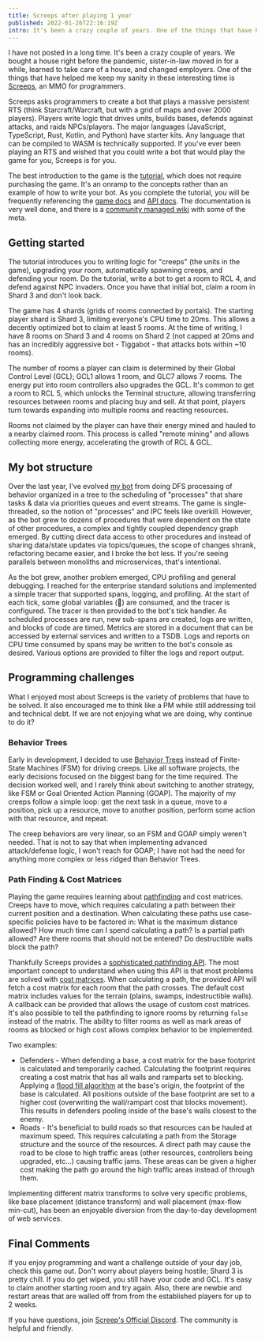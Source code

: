 ```yaml
---
title: Screeps after playing 1 year
published: 2022-01-26T22:16:19Z
intro: It's been a crazy couple of years. One of the things that have helped me keep my sanity is Screeps, an MMO for programmers.
---
```

I have not posted in a long time. It's been a crazy couple of years. We bought a house right before the pandemic, sister-in-law moved in for a while, learned to take care of a house, and changed employers. One of the things that have helped me keep my sanity in these interesting time is [Screeps](https://screeps.com/), an MMO for programmers.

Screeps asks programmers to create a bot that plays a massive persistent RTS (think Starcraft/Warcraft, but with a grid of maps and over 2000 players). Players write logic that drives units, builds bases, defends against attacks, and raids NPCs/players. The major languages (JavaScript, TypeScript, Rust, Kotlin, and Python) have starter kits. Any language that can be compiled to WASM is technically supported. If you've ever been playing an RTS and wished that you could write a bot that would play the game for you, Screeps is for you.

The best introduction to the game is the [tutorial](https://screeps.com/a/#!/sim/tutorial/1), which does not require purchasing the game. It's an onramp to the concepts rather than an example of how to write your bot. As you complete the tutorial, you will be frequently referencing the [game docs](https://docs.screeps.com/index.html) and [API docs](https://docs.screeps.com/api/). The documentation is very well done, and there is a [community managed wiki](https://wiki.screepspl.us/index.php/Getting_Started) with some of the meta.

## Getting started

The tutorial introduces you to writing logic for "creeps" (the units in the game), upgrading your room, automatically spawning creeps, and defending your room. Do the tutorial, write a bot to get a room to RCL 4, and defend against NPC invaders. Once you have that initial bot, claim a room in Shard 3 and don't look back.

The game has 4 shards (grids of rooms connected by portals). The starting player shard is Shard 3, limiting everyone's CPU time to 20ms. This allows a decently optimized bot to claim at least 5 rooms. At the time of writing, I have 8 rooms on Shard 3 and 4 rooms on Shard 2 (not capped at 20ms and has an incredibly aggressive bot - Tiggabot - that attacks bots within ~10 rooms).

The number of rooms a player can claim is determined by their Global Control Level (GCL); GCL1 allows 1 room, and GLC7 allows 7 rooms. The energy put into room controllers also upgrades the GCL. It's common to get a room to RCL 5, which unlocks the Terminal structure, allowing transferring resources between rooms and placing buy and sell. At that point, players turn towards expanding into multiple rooms and reacting resources.

Rooms not claimed by the player can have their energy mined and hauled to a nearby claimed room. This process is called "remote mining" and allows collecting more energy, accelerating the growth of RCL & GCL.

## My bot structure

Over the last year, I've evolved [my bot](https://github.com/ryanrolds/screeps) from doing DFS processing of behavior organized in a tree to the scheduling of "processes" that share tasks & data via priorities queues and event streams. The game is single-threaded, so the notion of "processes" and IPC feels like overkill. However, as the bot grew to dozens of procedures that were dependent on the state of other procedures, a complex and tightly coupled dependency graph emerged. By cutting direct data access to other procedures and instead of sharing data/state updates via topics/queues, the scope of changes shrank, refactoring became easier, and I broke the bot less. If you're seeing parallels between monoliths and microservices, that's intentional.

As the bot grew, another problem emerged, CPU profiling and general debugging. I reached for the enterprise standard solutions and implemented a simple tracer that supported spans, logging, and profiling. At the start of each tick, some global variables (🤨) are consumed, and the tracer is configured. The tracer is then provided to the bot's tick handler. As scheduled processes are run, new sub-spans are created, logs are written, and blocks of code are timed. Metrics are stored in a document that can be accessed by external services and written to a TSDB. Logs and reports on CPU time consumed by spans may be written to the bot's console as desired. Various options are provided to filter the logs and report output.

## Programming challenges

What I enjoyed most about Screeps is the variety of problems that have to be solved. It also encouraged me to think like a PM while still addressing toil and technical debt. If we are not enjoying what we are doing, why continue to do it?

### Behavior Trees

Early in development, I decided to use [Behavior Trees](https://www.gamedeveloper.com/programming/behavior-trees-for-ai-how-they-work) instead of Finite-State Machines (FSM) for driving creeps. Like all software projects, the early decisions focused on the biggest bang for the time required. The decision worked well, and I rarely think about switching to another strategy, like FSM or Goal Oriented Action Planning (GOAP). The majority of my creeps follow a simple loop: get the next task in a queue, move to a position, pick up a resource, move to another position, perform some action with that resource, and repeat.

The creep behaviors are very linear, so an FSM and GOAP simply weren't needed. That is not to say that when implementing advanced attack/defense logic, I won't reach for GOAP; I have not had the need for anything more complex or less ridged than Behavior Trees.

### Path Finding & Cost Matrices

Playing the game requires learning about [pathfinding](https://en.wikipedia.org/wiki/Pathfinding) and cost matrices. Creeps have to move, which requires calculating a path between their current position and a destination. When calculating these paths use case-specific policies have to be factored in: What is the maximum distance allowed? How much time can I spend calculating a path? Is a partial path allowed? Are there rooms that should not be entered? Do destructible walls block the path?

Thankfully Screeps provides a [sophisticated pathfinding API](https://docs.screeps.com/api/#PathFinder). The most important concept to understand when using this API is that most problems are solved with [cost matrices](https://docs.screeps.com/api/#PathFinder-CostMatrix). When calculating a path, the provided API will fetch a cost matrix for each room that the path crosses. The default cost matrix includes values for the terrain (plains, swamps, indestructible walls). A callback can be provided that allows the usage of custom cost matrices. It's also possible to tell the pathfinding to ignore rooms by returning `false` instead of the matrix. The ability to filter rooms as well as mark areas of rooms as blocked or high cost allows complex behavior to be implemented.

Two examples:

* Defenders - When defending a base, a cost matrix for the base footprint is calculated and temporarily cached. Calculating the footprint requires creating a cost matrix that has all walls and ramparts set to blocking. Applying a [flood fill algorithm](https://en.wikipedia.org/wiki/Flood_fill) at the base's origin, the footprint of the base is calculated. All positions outside of the base footprint are set to a higher cost (overwriting the wall/rampart cost that blocks movement). This results in defenders pooling inside of the base's walls closest to the enemy.
* Roads - It's beneficial to build roads so that resources can be hauled at maximum speed. This requires calculating a path from the Storage structure and the source of the resources. A direct path may cause the road to be close to high traffic areas (other resources, controllers being upgraded, etc...) causing traffic jams. These areas can be given a higher cost making the path go around the high traffic areas instead of through them.

Implementing different matrix transforms to solve very specific problems, like base placement (distance transform) and wall placement (max-flow min-cut), has been an enjoyable diversion from the day-to-day development of web services.

## Final Comments

If you enjoy programming and want a challenge outside of your day job, check this game out. Don't worry about players being hostile; Shard 3 is pretty chill. If you do get wiped, you still have your code and GCL. It's easy to claim another starting room and try again. Also, there are newbie and restart areas that are walled off from from the established players for up to 2 weeks.

If you have questions, join [Screep's Official Discord](https://discord.com/invite/screeps). The community is helpful and friendly.
